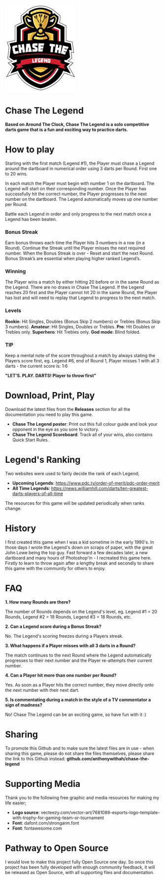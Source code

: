 ![](ctl-logo-SML.png)


# Chase The Legend

**Based on Around The Clock, Chase The Legend is a solo competitive darts game that is a fun and exciting way to practice darts.**

# How to play

Starting with the first match (Legend #1), the Player must chase a Legend around the dartboard in numerical order using 3 darts per Round. First one to 20 wins.

In each match the Player must begin with number 1 on the dartboard. The Legend will start on their corresponding number. Once the Player has successfully hit the correct number, the Player progresses to the next number on the dartboard. The Legend automatically moves up one number per Round.

Battle each Legend in order and only progress to the next match once a Legend has been beaten.

### Bonus Streak

Earn bonus throws each time the Player hits 3 numbers in a row (in a Round). Continue the Streak until the Player misses the next required number. When the Bonus Streak is over - Reset and start the next Round. Bonus Streak’s are essential when playing higher ranked Legend’s.

### Winning
The Player wins a match by either hitting 20 before or in the same Round as the Legend. There are no draws in Chase The Legend. If the Legend reaches 20 first and the Player cannot hit 20 in the same Round, the Player has lost and will need to replay that Legend to progress to the next match.

### Levels

**Rookie**: Hit Singles, Doubles (Bonus Skip 2 numbers) or Trebles (Bonus Skip 3 numbers).
**Amateur**: Hit Singles, Doubles or Trebles.
**Pro**: Hit Doubles or Trebles only.
**Superhero**: Hit Trebles only.
**God mode**: Blind folded.

### TIP

Keep a mental note of the score throughout a match by always stating the Players score first,
eg. Legend #6, end of Round 1, Player misses 1 with all 3 darts - the current score is: 1:6

**"LET'S. PLAY. DARTS! Player to throw first"**

# Download, Print, Play

Download the latest files from the **Releases** section for all the documentation you need to play this game.

- **Chase The Legend poster**: Print out this full colour guide and look your opponent in the eye as you sore to victory.
- **Chase The Legend Scoreboard**: Track all of your wins, also contains Quick Start Rules.

# Legend's Ranking

Two websites were used to fairly decide the rank of each Legend;

- **Upcoming Legends**: https://www.pdc.tv/order-of-merit/pdc-order-merit
- **All Time Legends**: https://news.williamhill.com/darts/ten-greatest-darts-players-of-all-time

The resources for this game will be updated periodically when ranks change.

# History

I first created this game when I was a kid sometime in the early 1990's. In those days I wrote the Legend's down on scraps of paper, with the great John Lowe being the top guy. Fast forward a few decades later, a new dartboard and many hours of Photoshop'in - I recreated this game here. Firstly to learn to throw again after a lengthy break and secondly to share this game with the community for others to enjoy.

# FAQ

**1. How many Rounds are there?**

The number of Rounds depends on the Legend's level, eg. Legend #1 = 20 Rounds, Legend #2 = 19 Rounds, Legend #3 = 18 Rounds, etc.

**2. Can a Legend score during a Bonus Streak?**

No. The Legend's scoring freezes during a Players streak.

**3. What happens if a Player misses with all 3 darts in a Round?**

The match continues to the next Round where the Legend automatically progresses to their next number and the Player re-attempts their current number.

**4. Can a Player hit more than one number per Round?**

Yes. As soon as a Player hits the correct number, they move directly onto the next number with their next dart.

**5. Is commentating during a match in the style of a TV commentator a sign of madness?**

No! Chase The Legend can be an exciting game, so have fun with it :)

# Sharing

To promote this Github and to make sure the latest files are in use - when sharing this game, please do not share the files themselves, please share the link to this Github instead: **github.com/anthonywithah/chase-the-legend**

# Supporting Media

Thank you to the following free graphic and media resources for making my life easier;
- **Logo source**: vecteezy.com/vector-art/7681089-esports-logo-template-with-trophy-for-gaming-team-or-tournament
- **Font**: dafont.com/strongarm.font
- **Font**: fontawesome.com

# Pathway to Open Source

I would love to make this project fully Open Source one day. So once this project has been fully developed with enough community feedback, it will be released as Open Source, with all supporting files and documentation.





